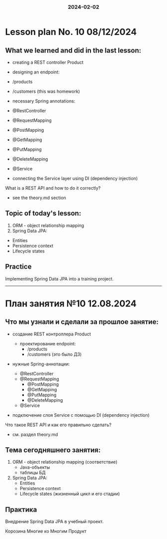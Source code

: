 
<h3 style="text-align: center; padding-bottom: 14px">2024-02-02</h3>

# Lesson plan No. 10 08/12/2024

## What we learned and did in the last lesson:
- creating a REST controller Product
- designing an endpoint:
- /products
- /customers (this was homework)
- necessary Spring annotations:
- @RestController
- @RequestMapping
- @PostMapping
- @GetMapping
- @PutMapping
- @DeleteMapping
- @Service

- connecting the Service layer using DI (dependency injection)

What is a REST API and how to do it correctly?
- see the theory.md section

## Topic of today's lesson:
1. ORM - object relationship mapping
2. Spring Data JPA:
* Entities
* Persistence context
* Lifecycle states

## Practice
Implementing Spring Data JPA into a training project.

___

# План занятия №10 12.08.2024

## Что мы узнали и сделали за прошлое занятие:
- создание REST контроллера Product
  - проектирование endpoint:
    - /products
    - /customers (это было ДЗ)
- нужные Spring-аннотации:
  - @RestController
  - @RequestMapping
    - @PostMapping
    - @GetMapping
    - @PutMapping
    - @DeleteMapping
  - @Service

- подключение слоя Service с помощью DI (dependency injection)

Что такое REST API и как его правильно сделать?
- см. раздел theory.md 

## Тема сегодняшнего занятия:
1. ORM - object relationship mapping (соответствие)
    - Java-объекты
    - таблицы БД
2. Spring Data JPA:
   * Entities
   * Persistence context
   * Lifecycle states (жизненный цикл и его стадии)


## Практика
Внедрение Spring Data JPA в учебный проект.

Корозина  Многие ко Многим  Продукт


